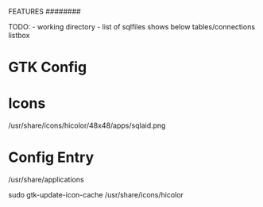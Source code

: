 FEATURES
########

TODO:
	- working directory
		- list of sqlfiles shows below tables/connections listbox


GTK Config
==========


Icons
=====

/usr/share/icons/hicolor/48x48/apps/sqlaid.png

Config Entry
============

/usr/share/applications


sudo gtk-update-icon-cache /usr/share/icons/hicolor
